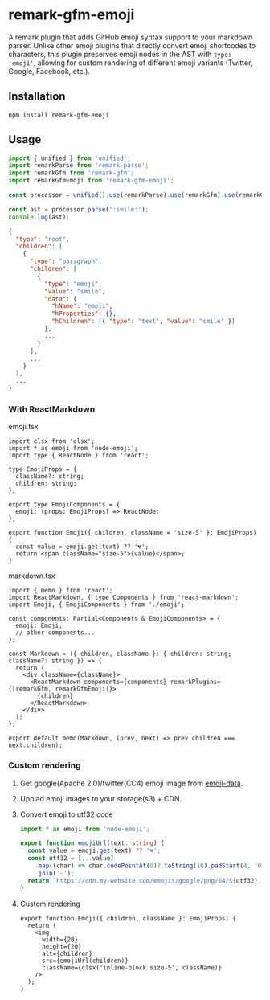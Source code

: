 # remark-gfm-emoji

A remark plugin that adds GitHub emoji syntax support to your markdown parser. Unlike other emoji plugins that directly convert emoji shortcodes to characters, this plugin preserves emoji nodes in the AST with `type: 'emoji'`, allowing for custom rendering of different emoji variants (Twitter, Google, Facebook, etc.).

## Installation

```shell
npm install remark-gfm-emoji
```

## Usage

```ts
import { unified } from 'unified';
import remarkParse from 'remark-parse';
import remarkGfm from 'remark-gfm';
import remarkGfmEmoji from 'remark-gfm-emoji';

const processor = unified().use(remarkParse).use(remarkGfm).use(remarkGfmEmoji);

const ast = processor.parse(':smile:');
console.log(ast);
```

```json
{
  "type": "root",
  "children": [
    {
      "type": "paragraph",
      "children": [
        {
          "type": "emoji",
          "value": "smile",
          "data": {
            "hName": "emoji",
            "hProperties": {},
            "hChildren": [{ "type": "text", "value": "smile" }]
          },
          ...
        }
      ],
      ...
    }
  ],
  ...
}
```

### With ReactMarkdown

emoji.tsx

```tsx
import clsx from 'clsx';
import * as emoji from 'node-emoji';
import type { ReactNode } from 'react';

type EmojiProps = {
  className?: string;
  children: string;
};

export type EmojiComponents = {
  emoji: (props: EmojiProps) => ReactNode;
};

export function Emoji({ children, className = 'size-5' }: EmojiProps) {
  const value = emoji.get(text) ?? '💔';
  return <span className="size-5">{value}</span>;
}
```

markdown.tsx

```tsx
import { memo } from 'react';
import ReactMarkdown, { type Components } from 'react-markdown';
import Emoji, { EmojiComponents } from './emoji';

const components: Partial<Components & EmojiComponents> = {
  emoji: Emoji,
  // other components...
};

const Markdown = ({ children, className }: { children: string; className?: string }) => {
  return (
    <div className={className}>
      <ReactMarkdown components={components} remarkPlugins={[remarkGfm, remarkGfmEmoji]}>
        {children}
      </ReactMarkdown>
    </div>
  );
};

export default memo(Markdown, (prev, next) => prev.children === next.children);
```

### Custom rendering

1. Get google(Apache 2.0)/twitter(CC4) emoji image from [emoji-data](https://github.com/iamcal/emoji-data).
2. Upolad emoji images to your storage(s3) + CDN.
3. Convert emoji to utf32 code

   ```ts
   import * as emoji from 'node-emoji';

   export function emojiUrl(text: string) {
     const value = emoji.get(text) ?? '💔';
     const utf32 = [...value]
       .map((char) => char.codePointAt(0)?.toString(16).padStart(4, '0'))
       .join('-');
     return `https://cdn.my-website.com/emojis/google/png/64/${utf32}.png`;
   }
   ```

4. Custom rendering

   ```tsx
   export function Emoji({ children, className }: EmojiProps) {
     return (
       <img
         width={20}
         height={20}
         alt={children}
         src={emojiUrl(children)}
         className={clsx('inline-block size-5', className)}
       />
     );
   }
   ```
